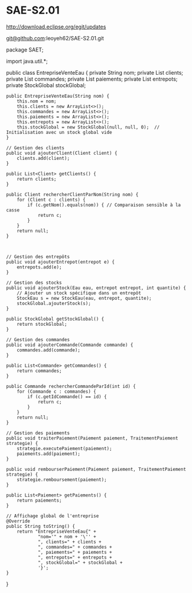 # SAE-S2.01

http://download.eclipse.org/egit/updates

git@github.com:leoyeh62/SAE-S2.01.git


package SAET;

import java.util.*;

public class EntrepriseVenteEau {
    private String nom;
    private List<Client> clients;
    private List<Commande> commandes;
    private List<Paiement> paiements;
    private List<entrepot> entrepots;
    private StockGlobal stockGlobal;  

    public EntrepriseVenteEau(String nom) {
        this.nom = nom;
        this.clients = new ArrayList<>();
        this.commandes = new ArrayList<>();
        this.paiements = new ArrayList<>();
        this.entrepots = new ArrayList<>();
        this.stockGlobal = new StockGlobal(null, null, 0);  // Initialisation avec un stock global vide
    }

    // Gestion des clients
    public void ajouterClient(Client client) {
        clients.add(client);
    }

    public List<Client> getClients() {
        return clients;
    }

    public Client rechercherClientParNom(String nom) {
        for (Client c : clients) {
            if (c.getNom().equals(nom)) { // Comparaison sensible à la casse
                return c;
            }
        }
        return null;
    }
    
    

    // Gestion des entrepôts
    public void ajouterEntrepot(entrepot e) {
        entrepots.add(e);
    }

    // Gestion des stocks
    public void ajouterStock(Eau eau, entrepot entrepot, int quantite) {
        // Ajouter un stock spécifique dans un entrepôt
        StockEau s = new StockEau(eau, entrepot, quantite);
        stockGlobal.ajouterStock(s);
    }

    public StockGlobal getStockGlobal() {
        return stockGlobal;
    }

    // Gestion des commandes
    public void ajouterCommande(Commande commande) {
        commandes.add(commande);
    }

    public List<Commande> getCommandes() {
        return commandes;
    }

    public Commande rechercherCommandeParId(int id) {
        for (Commande c : commandes) {
            if (c.getIdCommande() == id) {
                return c;
            }
        }
        return null;
    }

    // Gestion des paiements
    public void traiterPaiement(Paiement paiement, TraitementPaiement strategie) {
        strategie.executePaiement(paiement);
        paiements.add(paiement);
    }

    public void rembourserPaiement(Paiement paiement, TraitementPaiement strategie) {
        strategie.remboursement(paiement);
    }

    public List<Paiement> getPaiements() {
        return paiements;
    }

    // Affichage global de l'entreprise
    @Override
    public String toString() {
        return "EntrepriseVenteEau{" +
                "nom='" + nom + '\'' +
                ", clients=" + clients +
                ", commandes=" + commandes +
                ", paiements=" + paiements +
                ", entrepots=" + entrepots +
                ", stockGlobal=" + stockGlobal +
                '}';
    }
}
